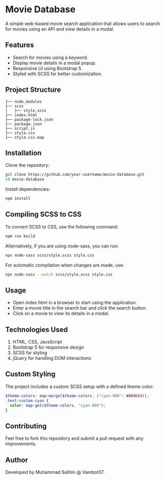 # Movie Database

A simple web-based movie search application that allows users to search for movies using an API and view details in a modal.

## Features

- Search for movies using a keyword.
- Display movie details in a modal popup.
- Responsive UI using Bootstrap 5.
- Styled with SCSS for better customization.

## Project Structure
  ```plaintext
├── node_modules
├── scss
│   ├── style.scss
├── index.html
├── package-lock.json
├── package.json
├── script.js
├── style.css
├── style.css.map
```

## Installation

Clone the repository:
```bash
git clone https://github.com/your-username/movie-database.git
cd movie-database
```
Install dependencies:
```bash
npm install
```
## Compiling SCSS to CSS

To convert SCSS to CSS, use the following command:
```bash
npm run build
```
Alternatively, if you are using node-sass, you can run:
```bash
npx node-sass scss/style.scss style.css
```
For automatic compilation when changes are made, use:
```bash
npx node-sass --watch scss/style.scss style.css
```

## Usage

- Open index.html in a browser to start using the application.
- Enter a movie title in the search bar and click the search button.
- Click on a movie to view its details in a modal.

## Technologies Used

1. HTML, CSS, JavaScript
2. Bootstrap 5 for responsive design
3. SCSS for styling
4. jQuery for handling DOM interactions

## Custom Styling

The project includes a custom SCSS setup with a defined theme color:
```scss
$theme-colors: map-merge($theme-colors, ("cyan-900": #004b54));
.text-custom-cyan {
  color: map-get($theme-colors, "cyan-900");
}
```
## Contributing

Feel free to fork this repository and submit a pull request with any improvements.

## Author

Developed by Muhammad Salihin @ Vambot07.
